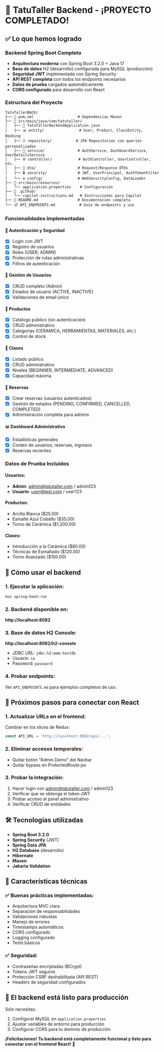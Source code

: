 # 🎉 TatuTaller Backend - ¡PROYECTO COMPLETADO!

## ✅ Lo que hemos logrado

### Backend Spring Boot Completo
- **Arquitectura moderna** con Spring Boot 3.2.0 + Java 17
- **Base de datos** H2 (desarrollo) configurada para MySQL (producción)
- **Seguridad JWT** implementada con Spring Security
- **API REST completa** con todos los endpoints necesarios
- **Datos de prueba** cargados automáticamente
- **CORS configurado** para desarrollo con React

### Estructura del Proyecto
```
TatuTallerBACK/
├── 📄 pom.xml                    # Dependencias Maven
├── 📁 src/main/java/com/tatutaller/
│   ├── 🚀 TatuTallerBackendApplication.java
│   ├── 📊 entity/                # User, Product, ClassEntity, Booking
│   ├── 🗄️ repository/           # JPA Repositories con queries personalizadas
│   ├── 🔧 service/               # AuthService, DashboardService, UserDetailsService
│   ├── 🌐 controller/            # AuthController, UserController, etc.
│   ├── 📝 dto/                   # Request/Response DTOs
│   ├── 🔒 security/              # JWT, UserPrincipal, AuthTokenFilter
│   └── ⚙️ config/                # WebSecurityConfig, DataLoader
├── 📁 src/main/resources/
│   └── application.properties    # Configuración
├── 📁 .github/
│   └── copilot-instructions.md   # Instrucciones para Copilot
├── 📖 README.md                  # Documentación completa
└── 📋 API_ENDPOINTS.md           # Guía de endpoints y uso
```

### Funcionalidades Implementadas

#### 🔐 Autenticación y Seguridad
- [x] Login con JWT
- [x] Registro de usuarios
- [x] Roles (USER, ADMIN)
- [x] Protección de rutas administrativas
- [x] Filtros de autenticación

#### 👥 Gestión de Usuarios
- [x] CRUD completo (Admin)
- [x] Estados de usuario (ACTIVE, INACTIVE)
- [x] Validaciones de email único

#### 🏺 Productos
- [x] Catálogo público (sin autenticación)
- [x] CRUD administrativo
- [x] Categorías (CERAMICA, HERRAMIENTAS, MATERIALES, etc.)
- [x] Control de stock

#### 🎨 Clases
- [x] Listado público
- [x] CRUD administrativo
- [x] Niveles (BEGINNER, INTERMEDIATE, ADVANCED)
- [x] Capacidad máxima

#### 📅 Reservas
- [x] Crear reservas (usuarios autenticados)
- [x] Gestión de estados (PENDING, CONFIRMED, CANCELLED, COMPLETED)
- [x] Administración completa para admins

#### 📊 Dashboard Administrativo
- [x] Estadísticas generales
- [x] Conteo de usuarios, reservas, ingresos
- [x] Reservas recientes

### Datos de Prueba Incluidos

#### Usuarios:
- **Admin**: admin@tatutaller.com / admin123
- **Usuario**: user@test.com / user123

#### Productos:
- Arcilla Blanca ($25.00)
- Esmalte Azul Cobalto ($35.00)
- Torno de Cerámica ($1,200.00)

#### Clases:
- Introducción a la Cerámica ($80.00)
- Técnicas de Esmaltado ($120.00)
- Torno Avanzado ($150.00)

## 🚀 Cómo usar el backend

### 1. Ejecutar la aplicación:
```bash
mvn spring-boot:run
```

### 2. Backend disponible en:
**http://localhost:8082**

### 3. Base de datos H2 Console:
**http://localhost:8082/h2-console**
- JDBC URL: `jdbc:h2:mem:testdb`
- Usuario: `sa`
- Password: `password`

### 4. Probar endpoints:
Ver `API_ENDPOINTS.md` para ejemplos completos de uso.

## 🔗 Próximos pasos para conectar con React

### 1. Actualizar URLs en el frontend:
Cambiar en los slices de Redux:
```javascript
const API_URL = 'http://localhost:8082/api/...';
```

### 2. Eliminar accesos temporales:
- Quitar botón "Admin Demo" del Navbar
- Quitar bypass en ProtectedRoute.jsx

### 3. Probar la integración:
1. Hacer login con admin@tatutaller.com / admin123
2. Verificar que se obtenga el token JWT
3. Probar acceso al panel administrativo
4. Verificar CRUD de entidades

## 🛠️ Tecnologías utilizadas

- **Spring Boot 3.2.0**
- **Spring Security** (JWT)
- **Spring Data JPA**
- **H2 Database** (desarrollo)
- **Hibernate**
- **Maven**
- **Jakarta Validation**

## 📝 Características técnicas

### ✅ Buenas prácticas implementadas:
- Arquitectura MVC clara
- Separación de responsabilidades
- Validaciones robustas
- Manejo de errores
- Timestamps automáticos
- CORS configurado
- Logging configurado
- Tests básicos

### ✅ Seguridad:
- Contraseñas encriptadas (BCrypt)
- Tokens JWT seguros
- Protección CSRF deshabilitada (API REST)
- Headers de seguridad configurados

## 🎯 El backend está listo para producción

Solo necesitas:
1. Configurar MySQL en `application.properties`
2. Ajustar variables de entorno para producción
3. Configurar CORS para tu dominio de producción

**¡Felicitaciones! Tu backend está completamente funcional y listo para conectar con el frontend React!** 🎉
